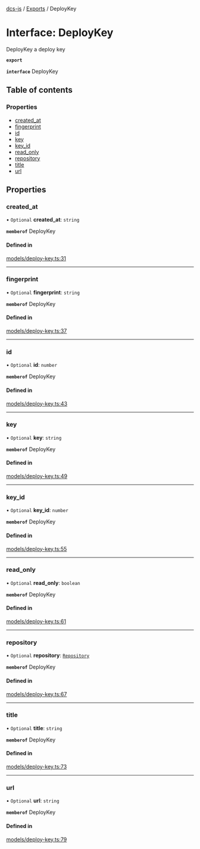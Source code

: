 [dcs-js](../README.md) / [Exports](../modules.md) / DeployKey

# Interface: DeployKey

DeployKey a deploy key

**`export`**

**`interface`** DeployKey

## Table of contents

### Properties

- [created\_at](DeployKey.md#created_at)
- [fingerprint](DeployKey.md#fingerprint)
- [id](DeployKey.md#id)
- [key](DeployKey.md#key)
- [key\_id](DeployKey.md#key_id)
- [read\_only](DeployKey.md#read_only)
- [repository](DeployKey.md#repository)
- [title](DeployKey.md#title)
- [url](DeployKey.md#url)

## Properties

### <a id="created_at" name="created_at"></a> created\_at

• `Optional` **created\_at**: `string`

**`memberof`** DeployKey

#### Defined in

[models/deploy-key.ts:31](https://github.com/unfoldingWord/dcs-js/blob/09d5a5e/models/deploy-key.ts#L31)

___

### <a id="fingerprint" name="fingerprint"></a> fingerprint

• `Optional` **fingerprint**: `string`

**`memberof`** DeployKey

#### Defined in

[models/deploy-key.ts:37](https://github.com/unfoldingWord/dcs-js/blob/09d5a5e/models/deploy-key.ts#L37)

___

### <a id="id" name="id"></a> id

• `Optional` **id**: `number`

**`memberof`** DeployKey

#### Defined in

[models/deploy-key.ts:43](https://github.com/unfoldingWord/dcs-js/blob/09d5a5e/models/deploy-key.ts#L43)

___

### <a id="key" name="key"></a> key

• `Optional` **key**: `string`

**`memberof`** DeployKey

#### Defined in

[models/deploy-key.ts:49](https://github.com/unfoldingWord/dcs-js/blob/09d5a5e/models/deploy-key.ts#L49)

___

### <a id="key_id" name="key_id"></a> key\_id

• `Optional` **key\_id**: `number`

**`memberof`** DeployKey

#### Defined in

[models/deploy-key.ts:55](https://github.com/unfoldingWord/dcs-js/blob/09d5a5e/models/deploy-key.ts#L55)

___

### <a id="read_only" name="read_only"></a> read\_only

• `Optional` **read\_only**: `boolean`

**`memberof`** DeployKey

#### Defined in

[models/deploy-key.ts:61](https://github.com/unfoldingWord/dcs-js/blob/09d5a5e/models/deploy-key.ts#L61)

___

### <a id="repository" name="repository"></a> repository

• `Optional` **repository**: [`Repository`](Repository.md)

**`memberof`** DeployKey

#### Defined in

[models/deploy-key.ts:67](https://github.com/unfoldingWord/dcs-js/blob/09d5a5e/models/deploy-key.ts#L67)

___

### <a id="title" name="title"></a> title

• `Optional` **title**: `string`

**`memberof`** DeployKey

#### Defined in

[models/deploy-key.ts:73](https://github.com/unfoldingWord/dcs-js/blob/09d5a5e/models/deploy-key.ts#L73)

___

### <a id="url" name="url"></a> url

• `Optional` **url**: `string`

**`memberof`** DeployKey

#### Defined in

[models/deploy-key.ts:79](https://github.com/unfoldingWord/dcs-js/blob/09d5a5e/models/deploy-key.ts#L79)

